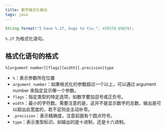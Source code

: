 ```yaml
---
title: 数字格式化输出
tags: java
---
```


```java
String.format("I have %.2f, bugs to fix.", 476578.09876);
```

`%.2f` 为格式化语句。

## 格式化语句的格式

`%[argument number][flags][width][.precision]type`

- `%`：表示参数所在位置
- `argument number`：如果格式化的参数超过一个以上，可以通过 argument number 来指定显示哪一个参数。
- `flags`：指定类型的特定选项，如数字要加逗号或正负号。
- `width`：最小的字符数。需要注意的是，这并不是显示数字的总数，输出是可以超出此宽度的，若不足则会主动补零。
- `.precision`：表示精确度，注意前面有个圆点符号。
- `type`：表示类型标识。如输出的是十进制，还是十六进制。

